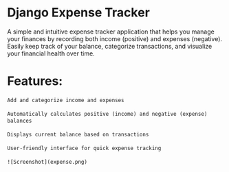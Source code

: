 # Django Expense Tracker

A simple and intuitive expense tracker application that helps you manage your finances by recording both income (positive) and expenses (negative). Easily keep track of your balance, categorize transactions, and visualize your financial health over time.

# Features:

    Add and categorize income and expenses

    Automatically calculates positive (income) and negative (expense) balances

    Displays current balance based on transactions

    User-friendly interface for quick expense tracking

    ![Screenshot](expense.png)

